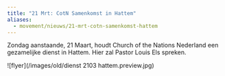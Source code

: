 ```yaml
---
title: "21 Mrt: CotN Samenkomst in Hattem"
aliases:
  - movement/nieuws/21-mrt-cotn-samenkomst-hattem
---
```


Zondag aanstaande, 21 Maart, houdt Church of the Nations Nederland een gezamelijke dienst in Hattem. Hier zal Pastor Louis Els spreken.

![flyer](/images/old/dienst 2103 hattem.preview.jpg)
